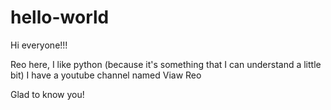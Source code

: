 # hello-world

Hi everyone!!!

Reo here, I like python (because it's something that I can understand a little bit)
I have a youtube channel named Viaw Reo

Glad to know you!
